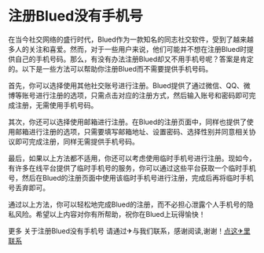 # 注册Blued没有手机号

在当今社交网络的盛行时代，Blued作为一款知名的同志社交软件，受到了越来越多人的关注和喜爱。然而，对于一些用户来说，他们可能并不想在注册Blued时提供自己的手机号码。那么，有没有办法注册Blued却又不用手机号呢？答案是肯定的。以下是一些方法可以帮助你注册Blued而不需要提供手机号码。

首先，你可以选择使用其他社交账号进行注册。Blued提供了通过微信、QQ、微博等账号进行注册的选项，只需点击对应的注册方式，然后输入账号和密码即可完成注册，无需使用手机号码。

其次，你还可以选择使用邮箱进行注册。在Blued的注册页面中，同样也提供了使用邮箱进行注册的选项，只需要填写邮箱地址、设置密码、选择性别并同意相关协议即可完成注册，同样无需提供手机号码。

最后，如果以上方法都不适用，你还可以考虑使用临时手机号进行注册。现如今，有许多在线平台提供了临时手机号的服务，你可以通过这些平台获取一个临时手机号，然后在Blued的注册页面中使用该临时手机号进行注册，完成后再将临时手机号丢弃即可。

通过以上方法，你可以轻松地完成Blued的注册，而不必担心泄露个人手机号的隐私风险。希望以上内容对你有所帮助，祝你在Blued上玩得愉快！

更多 关于注册Blued没有手机号 请通过✈与我们联系，感谢阅读,谢谢！[点这✈里联系](https://c.k02.cc)